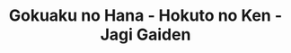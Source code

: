 --- 
title: "Gokuaku no Hana - Hokuto no Ken - Jagi Gaiden"
publishdate: "2019-9-2T16:48:46+02:00"
src: "https://365manga.net/manga/gokuaku-no-hana-hokuto-no-ken-jagi-gaiden"
image: "https://data.365manga.net/images/thumbnails/2055-gokuaku-no-hana-hokuto-no-ken-jagi-gaiden.jpg"
description: "A deeper look at the childhood and history of Jagi, one of the four Hokuto brothers, and an important villain in the original Hokuto no Ken manga."
---